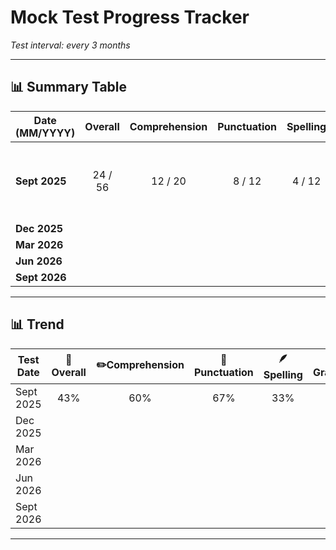 # Mock Test Progress Tracker

_Test interval: every 3 months_

---

## 📊 Summary Table

| Date (MM/YYYY) | Overall | Comprehension | Punctuation | Spelling | Grammar | Notes | Test |
|----------------|:-------------:|:------------------:|:----------------:|:--------------:|:-------------:|:------|:---------|
| **Sept 2025** | 24 / 56 | 12 / 20 | 8 / 12 | 4 / 12 | 0 / 12 | First full mock. Grammar unfinished due to time. | GL Assessment Pack 1 |
| **Dec 2025** |  |  |  |  |  |  |
| **Mar 2026** |  |  |  |  |  |  |
| **Jun 2026** |  |  |  |  |  |  |
| **Sept 2026** |  |  |  |  |  |  |

---

## 📊 Trend 

| Test Date |🧠 Overall |✏️Comprehension |📘Punctuation |🪶Spelling |🧩Grammar |
|------------|:----------:|:---------------:|:-------------:|:-----------:|:----------:|
| Sept 2025 | 43% | 60% | 67% | 33% | 0% |
| Dec 2025 |  |  |  |  |  |
| Mar 2026 |  |  |  |  |  |
| Jun 2026 |  |  |  |  |  |
| Sept 2026 |  |  |  |  |  |


---


